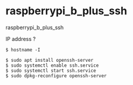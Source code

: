 # raspberrypi_b_plus_ssh
raspberrypi_b_plus_ssh

IP address ?
```
$ hostname -I
```


```
$ sudo apt install openssh-server
$ sudo systemctl enable ssh.service
$ sudo systemctl start ssh.service
$ sudo dpkg-reconfigure openssh-server
```
